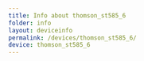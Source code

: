 ```yaml
---
title: Info about thomson_st585_6
folder: info
layout: deviceinfo
permalink: /devices/thomson_st585_6/
device: thomson_st585_6
---
```

